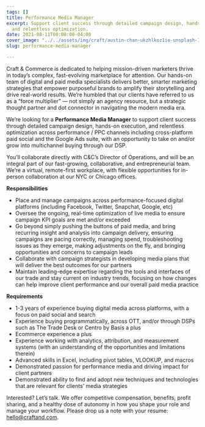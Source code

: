 ```yaml
---
tags: []
title: Performance Media Manager
excerpt: Support client success through detailed campaign design, hands-on execution,
  and relentless optimization.
date: 2021-08-11T00:00:00-04:00
cover_image: "../../assets/img/craft/austin-chan-ukzhlkoz1ie-unsplash-1.jpg"
slug: performance-media-manager

---
```

Craft & Commerce is dedicated to helping mission-driven marketers thrive in today’s complex, fast-evolving marketplace for attention. Our hands-on team of digital and paid media specialists delivers better, smarter marketing strategies that empower purposeful brands to amplify their storytelling and drive real-world results. We’re humbled that our clients have referred to us as a “force multiplier” — not simply an agency resource, but a strategic thought partner and dot connector in navigating the modern media era.

We’re looking for a **Performance Media Manager** to support client success through detailed campaign design, hands-on execution, and relentless optimization across performance / PPC channels including cross-platform paid social and the Google Ads suite, with an opportunity to take on and/or grow into multichannel buying through our DSP.

You’ll collaborate directly with C&C’s Director of Operations, and will be an integral part of our fast-growing, collaborative, and entrepreneurial team. We’re a virtual, remote-first workplace, with flexible opportunities for in-person collaboration at our NYC or Chicago offices.

**Responsibilities**

* Place and manage campaigns across performance-focused digital platforms (including Facebook, Twitter, Snapchat, Google, etc)
* Oversee the ongoing, real-time optimization of live media to ensure campaign KPI goals are met and/or exceeded
* Go beyond simply pushing the buttons of paid media, and bring recurring insight and analysis into campaign delivery, ensuring campaigns are pacing correctly, managing spend, troubleshooting issues as they emerge, making adjustments on the fly, and bringing opportunities and concerns to campaign leads
* Collaborate with campaign strategists in developing media plans that will deliver the best outcomes for our partners
* Maintain leading-edge expertise regarding the tools and interfaces of our trade and stay current on industry trends, focusing on how changes can help improve client performance and our overall paid media practice 

**Requirements**

* 1-3 years of experience buying digital media across platforms, with a focus on paid social and search
* Experience buying programmatically, across OTT, and/or through DSPs such as The Trade Desk or Centro by Basis a plus
* Ecommerce experience a plus
* Experience working with analytics, attribution, and measurement systems (with an understanding of the opportunities and limitations therein)
* Advanced skills in Excel, including pivot tables, VLOOKUP, and macros
* Demonstrated passion for performance media and driving impact for client partners
* Demonstrated ability to find and adopt new techniques and technologies that are relevant for clients’ media strategies

Interested? Let’s talk. We offer competitive compensation, benefits, profit sharing, and a healthy dose of autonomy in how you shape your role and manage your workflow. Please drop us a note with your resume: hello@craftand.com.